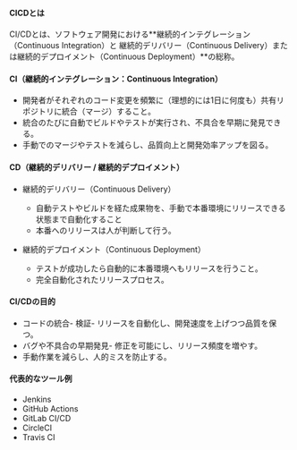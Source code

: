 #### CICDとは
CI/CDとは、ソフトウェア開発における**継続的インテグレーション（Continuous Integration）と
継続的デリバリー（Continuous Delivery）または継続的デプロイメント（Continuous Deployment）**の総称。

#### CI（継続的インテグレーション：Continuous Integration）
- 開発者がそれぞれのコード変更を頻繁に（理想的には1日に何度も）共有リポジトリに統合（マージ）すること。
- 統合のたびに自動でビルドやテストが実行され、不具合を早期に発見できる。
- 手動でのマージやテストを減らし、品質向上と開発効率アップを図る。

#### CD（継続的デリバリー / 継続的デプロイメント）
- 継続的デリバリー（Continuous Delivery）
  - 自動テストやビルドを経た成果物を、手動で本番環境にリリースできる状態まで自動化すること
  - 本番へのリリースは人が判断して行う。

- 継続的デプロイメント（Continuous Deployment）
  - テストが成功したら自動的に本番環境へもリリースを行うこと。
  - 完全自動化されたリリースプロセス。

#### CI/CDの目的
- コードの統合- 検証- リリースを自動化し、開発速度を上げつつ品質を保つ。
- バグや不具合の早期発見- 修正を可能にし、リリース頻度を増やす。
- 手動作業を減らし、人的ミスを防止する。

#### 代表的なツール例
- Jenkins
- GitHub Actions
- GitLab CI/CD
- CircleCI
- Travis CI
